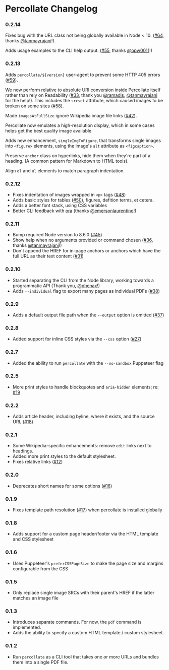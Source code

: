 # Percollate Changelog

### 0.2.14

Fixes bug with the URL class not being globally available in Node < 10. ([#64](https://github.com/danburzo/percollate/pull/64), thanks [@tanmayrajani](https://github.com/tanmayrajani)!).

Adds usage examples to the CLI help output. ([#55](https://github.com/danburzo/percollate/pull/55), thanks [@opw0011](https://github.com/opw0011)!)

### 0.2.13

Adds `percollate/${version}` user-agent to prevent some HTTP 405 errors ([#59](https://github.com/danburzo/percollate/issues/59)).

We now perform relative to absolute URI conversion inside Percollate itself rather than rely on Readability ([#33](https://github.com/danburzo/percollate/issues/33), thank you [@ramadis](https://github.com/ramadis), [@tanmayrajani](https://github.com/tanmayrajani) for the help!). This includes the `srcset` attribute, which caused images to be broken on some sites ([#58](https://github.com/danburzo/percollate/issues/58)).

Made `imagesAtFullSize` ignore Wikipedia image file links ([#42](https://github.com/danburzo/percollate/issues/42)).

Percollate now emulates a high-resolution display, which in some cases helps get the best quality image available.

Adds new enhancement, `singleImgToFigure`, that transforms single images into `<figure>` elements, using the image's `alt` attribute as `<figcaption>`.

Preserve `anchor` class on hyperlinks, hide them when they're part of a heading. (A common pattern for Markdown to HTML tools).

Align `ol` and `ul` elements to match paragraph indentation.

### 0.2.12

-   Fixes indentation of images wrapped in `<p>` tags ([#48](https://github.com/danburzo/percollate/issues/48))
-   Adds basic styles for tables ([#50](https://github.com/danburzo/percollate/issues/50)), figures, defition terms, et cetera.
-   Adds a better font stack, using CSS variables
-   Better CLI feedback with [ora](https://github.com/sindresorhus/ora) (thanks [@emersonlaurentino](https://github.com/emersonlaurentino)!)

### 0.2.11

-   Bump required Node version to 8.6.0 ([#45](https://github.com/danburzo/percollate/issues/45))
-   Show help when no arguments provided or command chosen ([#36](https://github.com/danburzo/percollate/issues/36), thanks [@tanmayrajani](https://github.com/tanmayrajani)!)
-   Don't append the HREF for in-page anchors or anchors which have the full URL as their text content ([#31](https://github.com/danburzo/percollate/issues/31))

### 0.2.10

-   Started separating the CLI from the Node library, working towards a programmatic API (Thank you, [@phenax](https://github.com/phenax)!)
-   Adds `--individual` flag to export many pages as individual PDFs ([#38](https://github.com/danburzo/percollate/issues/38))

### 0.2.9

-   Adds a default output file path when the `--output` option is omitted ([#37](https://github.com/danburzo/percollate/issues/37))

### 0.2.8

-   Added support for inline CSS styles via the `--css` option ([#27](https://github.com/danburzo/percollate/issues/27))

### 0.2.7

-   Added the ability to run `percollate` with the `--no-sandbox` Puppeteer flag

### 0.2.5

-   More print styles to handle blockquotes and `aria-hidden` elements; re: [#19](https://github.com/danburzo/percollate/issues/19)

### 0.2.2

-   Adds article header, including byline, where it exists, and the source URL ([#18](https://github.com/danburzo/percollate/issues/18))

### 0.2.1

-   Some Wikipedia-specific enhancements: remove `edit` links next to headings.
-   Added more print styles to the default stylesheet.
-   Fixes relative links ([#12](https://github.com/danburzo/percollate/issues/12))

### 0.2.0

-   Deprecates short names for some options ([#16](https://github.com/danburzo/percollate/issues/16))

### 0.1.9

-   Fixes template path resolution ([#17](https://github.com/danburzo/percollate/issues/17)) when percollate is installed globally

### 0.1.8

-   Adds support for a custom page header/footer via the HTML template and CSS stylesheet

### 0.1.6

-   Uses Puppeteer's `preferCSSPageSize` to make the page size and margins configurable from the CSS

### 0.1.5

-   Only replace single image SRCs with their parent's HREF if the latter matches an image file

### 0.1.3

-   Introduces separate commands. For now, the `pdf` command is implemented.
-   Adds the ability to specify a custom HTML template / custom stylesheet.

### 0.1.2

-   Run `percollate` as a CLI tool that takes one or more URLs and bundles them into a single PDF file.
